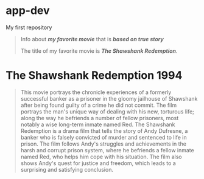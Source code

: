 # app-dev
My first repository

> Info about ***my favorite movie*** that is ***based on true story***
>
> The title of my favorite movie is ***The Shawshank Redemption***.
>
# The Shawshank Redemption 1994
> This movie portrays the chronicle experiences of a formerly successful banker as a prisoner in the gloomy jailhouse of Shawshank after being found guilty of a crime he did not commit. The film portrays the man's unique way of dealing with his new, torturous life; along the way he befriends a number of fellow prisoners, most notably a wise long-term inmate named Red. The Shawshank Redemption is a drama film that tells the story of Andy Dufresne, a banker who is falsely convicted of murder and sentenced to life in prison. The film follows Andy's struggles and achievements in the harsh and corrupt prison system, where he befriends a fellow inmate named Red, who helps him cope with his situation. The film also shows Andy's quest for justice and freedom, which leads to a surprising and satisfying conclusion.
>
